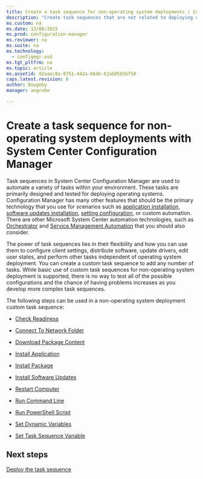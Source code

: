 ```yaml
---
title: Create a task sequence for non-operating system deployments | Configuration Manager
description: "Create task sequences that are not related to deploying operating systems, such as distributing software, updating drivers, editing user states, etc."
ms.custom: na
ms.date: 12/08/2015
ms.prod: configuration-manager
ms.reviewer: na
ms.suite: na
ms.technology:
  - configmgr-osd
ms.tgt_pltfrm: na
ms.topic: article
ms.assetid: 92aaec8a-8751-442a-b64b-62ab05b5bf50
caps.latest.revision: 6
author: Dougebymanager: angrobe

---
```

# Create a task sequence for non-operating system deployments with System Center Configuration Manager
Task sequences in System Center Configuration Manager are used to automate a variety of tasks within your environment. These tasks are primarily designed and tested for deploying operating systems.  Configuration Manager has many other features that should be the primary technology that you use for scenarios such as [application installation](http://technet.microsoft.com/library/mt627959\(TechNet.10\).aspx), [software updates installation](http://technet.microsoft.com/library/mt634340\(TechNet.10\).aspx), [setting configuration](http://technet.microsoft.com/library/mt629310\(TechNet.10\).aspx), or custom automation. There are other Microsoft System Center automation technologies, such as [Orchestrator](https://technet.microsoft.com/library/hh237242.aspx) and [Service Management Automation](https://technet.microsoft.com/library/dn469260.aspx) that you should also consider.  

 The power of task sequences lies in their flexibility and how you  can use them to configure client settings, distribute software, update drivers, edit user states, and perform other tasks independent of operating system deployment. You can create a custom task sequence to add any number of tasks. While basic  use of custom task sequences for non-operating system deployment is supported, there is no way to test all of the possible configurations and the chance of having problems increases as you develop more complex task sequences.  

 The following steps can be used in a non-operating system deployment custom task sequence:  

-   [Check Readiness](../understand/task-sequence-steps.md#BKMK_CheckReadiness)  

-   [Connect To Network Folder](../understand/task-sequence-steps.md#BKMK_ConnectToNetworkFolder)  

-   [Download Package Content](../understand/task-sequence-steps.md#BKMK_DownloadPackageContent)  

-   [Install Application](../understand/task-sequence-steps.md#BKMK_InstallApplication)  

-   [Install Package](../understand/task-sequence-steps.md#BKMK_InstallPackage)  

-   [Install Software Updates](../understand/task-sequence-steps.md#BKMK_InstallSoftwareUpdates)  

-   [Restart Computer](../understand/task-sequence-steps.md#BKMK_RestartComputer)  

-   [Run Command Line](../understand/task-sequence-steps.md#BKMK_RunCommandLine)  

-   [Run PowerShell Script](../understand/task-sequence-steps.md#BKMK_RunPowerShellScript)  

-   [Set Dynamic Variables](../understand/task-sequence-steps.md#BKMK_SetDynamicVariables)  

-   [Set Task Sequence Variable](../understand/task-sequence-steps.md#BKMK_SetTaskSequenceVariable)  

## Next steps
[Deploy the task sequence](manage-task-sequences-to-automate-tasks.md##BKMK_DeployTS)
